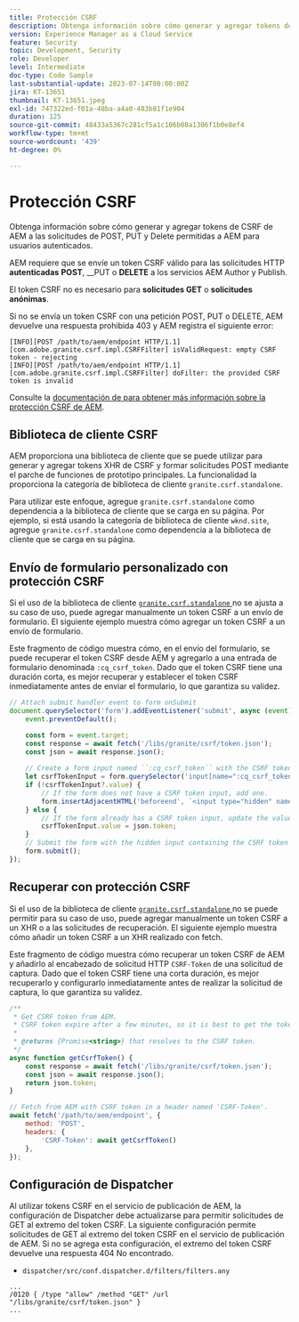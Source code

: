 ```yaml
---
title: Protección CSRF
description: Obtenga información sobre cómo generar y agregar tokens de CSRF de AEM a las solicitudes de POST, PUT y Delete permitidas a AEM para usuarios autenticados.
version: Experience Manager as a Cloud Service
feature: Security
topic: Development, Security
role: Developer
level: Intermediate
doc-type: Code Sample
last-substantial-update: 2023-07-14T00:00:00Z
jira: KT-13651
thumbnail: KT-13651.jpeg
exl-id: 747322ed-f01a-48ba-a4a0-483b81f1e904
duration: 125
source-git-commit: 48433a5367c281cf5a1c106b08a1306f1b0e8ef4
workflow-type: tm+mt
source-wordcount: '439'
ht-degree: 0%

---
```


# Protección CSRF

Obtenga información sobre cómo generar y agregar tokens de CSRF de AEM a las solicitudes de POST, PUT y Delete permitidas a AEM para usuarios autenticados.

AEM requiere que se envíe un token CSRF válido para las solicitudes HTTP __autenticadas__ __POST__, __PUT o __DELETE__ a los servicios AEM Author y Publish.

El token CSRF no es necesario para __solicitudes GET__ o __solicitudes anónimas__.

Si no se envía un token CSRF con una petición POST, PUT o DELETE, AEM devuelve una respuesta prohibida 403 y AEM registra el siguiente error:

```log
[INFO][POST /path/to/aem/endpoint HTTP/1.1][com.adobe.granite.csrf.impl.CSRFFilter] isValidRequest: empty CSRF token - rejecting
[INFO][POST /path/to/aem/endpoint HTTP/1.1][com.adobe.granite.csrf.impl.CSRFFilter] doFilter: the provided CSRF token is invalid
```

Consulte la [documentación de para obtener más información sobre la protección CSRF de AEM](https://experienceleague.adobe.com/docs/experience-manager-65/developing/introduction/csrf-protection.html?lang=es).


## Biblioteca de cliente CSRF

AEM proporciona una biblioteca de cliente que se puede utilizar para generar y agregar tokens XHR de CSRF y formar solicitudes POST mediante el parche de funciones de prototipo principales. La funcionalidad la proporciona la categoría de biblioteca de cliente `granite.csrf.standalone`.

Para utilizar este enfoque, agregue `granite.csrf.standalone` como dependencia a la biblioteca de cliente que se carga en su página. Por ejemplo, si está usando la categoría de biblioteca de cliente `wknd.site`, agregue `granite.csrf.standalone` como dependencia a la biblioteca de cliente que se carga en su página.

## Envío de formulario personalizado con protección CSRF

Si el uso de la biblioteca de cliente [`granite.csrf.standalone` ](#csrf-client-library) no se ajusta a su caso de uso, puede agregar manualmente un token CSRF a un envío de formulario. El siguiente ejemplo muestra cómo agregar un token CSRF a un envío de formulario.

Este fragmento de código muestra cómo, en el envío del formulario, se puede recuperar el token CSRF desde AEM y agregarlo a una entrada de formulario denominada `:cq_csrf_token`. Dado que el token CSRF tiene una duración corta, es mejor recuperar y establecer el token CSRF inmediatamente antes de enviar el formulario, lo que garantiza su validez.

```javascript
// Attach submit handler event to form onSubmit
document.querySelector('form').addEventListener('submit', async (event) => {
    event.preventDefault();

    const form = event.target;
    const response = await fetch('/libs/granite/csrf/token.json');
    const json = await response.json();
    
    // Create a form input named ``:cq_csrf_token`` with the CSRF token.
    let csrfTokenInput = form.querySelector('input[name=":cq_csrf_token"]');
    if (!csrfTokenInput?.value) {
        // If the form does not have a CSRF token input, add one.
        form.insertAdjacentHTML('beforeend', `<input type="hidden" name=":cq_csrf_token" value="${json.token}">`);
    } else {
        // If the form already has a CSRF token input, update the value.
        csrfTokenInput.value = json.token;
    }
    // Submit the form with the hidden input containing the CSRF token
    form.submit();
});
```

## Recuperar con protección CSRF

Si el uso de la biblioteca de cliente [`granite.csrf.standalone` ](#csrf-client-library) no se puede permitir para su caso de uso, puede agregar manualmente un token CSRF a un XHR o a las solicitudes de recuperación. El siguiente ejemplo muestra cómo añadir un token CSRF a un XHR realizado con fetch.

Este fragmento de código muestra cómo recuperar un token CSRF de AEM y añadirlo al encabezado de solicitud HTTP `CSRF-Token` de una solicitud de captura. Dado que el token CSRF tiene una corta duración, es mejor recuperarlo y configurarlo inmediatamente antes de realizar la solicitud de captura, lo que garantiza su validez.

```javascript
/**
 * Get CSRF token from AEM.
 * CSRF token expire after a few minutes, so it is best to get the token before each request.
 * 
 * @returns {Promise<string>} that resolves to the CSRF token.
 */
async function getCsrfToken() {
    const response = await fetch('/libs/granite/csrf/token.json');
    const json = await response.json();
    return json.token;
}

// Fetch from AEM with CSRF token in a header named 'CSRF-Token'.
await fetch('/path/to/aem/endpoint', {
    method: 'POST',
    headers: {
        'CSRF-Token': await getCsrfToken()
    },
});
```

## Configuración de Dispatcher

Al utilizar tokens CSRF en el servicio de publicación de AEM, la configuración de Dispatcher debe actualizarse para permitir solicitudes de GET al extremo del token CSRF. La siguiente configuración permite solicitudes de GET al extremo del token CSRF en el servicio de publicación de AEM. Si no se agrega esta configuración, el extremo del token CSRF devuelve una respuesta 404 No encontrado.

* `dispatcher/src/conf.dispatcher.d/filters/filters.any`

```
...
/0120 { /type "allow" /method "GET" /url "/libs/granite/csrf/token.json" }
...
```
